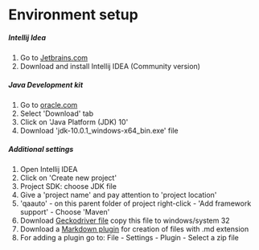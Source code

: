 # Environment setup 
##### Intellij Idea
1. Go to [Jetbrains.com](https://www.jetbrains.com/idea/download/#section=windows)
2. Download and install Intellij IDEA (Community version)
##### Java Development kit
1. Go to [oracle.com](http://www.oracle.com/technetwork/java/javase/downloads/index.html)
2. Select 'Download' tab 
3. Click on 'Java Platform (JDK) 10'
4. Download 'jdk-10.0.1_windows-x64_bin.exe' file
##### Additional settings
1. Open Intellij IDEA 
2. Click on 'Create new project'
3. Project SDK: choose JDK file
4. Give a 'project name' and pay attention to 'project location'
5. 'qaauto' - on this parent folder of project right-click -
'Add framework support' - Choose 'Maven'
6. Download [Geckodriver file](https://github.com/mozilla/geckodriver/releases)
copy this file to windows/system 32
7. Download a [Markdown plugin](http://plugins.jetbrains.com/plugin/7793-markdown-support)
for creation of files with .md extension
8. For adding a plugin go to: File - Settings - Plugin - Select a zip file